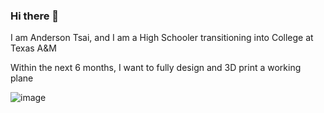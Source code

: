 ### Hi there 👋
I am Anderson Tsai, and I am a High Schooler transitioning into College at Texas A&M

Within the next 6 months, I want to fully design and 3D print a working plane

![image](https://github.com/user-attachments/assets/22eaf2bb-d160-4ca2-8a3b-7b3e0acce4ee)



<!--
**Anderson-Tsai-1/Anderson-Tsai-1** is a ✨ _special_ ✨ repository because its `README.md` (this file) appears on your GitHub profile.

Here are some ideas to get you started:

- 🔭 I’m currently working on ...
- 🌱 I’m currently learning ...
- 👯 I’m looking to collaborate on ...
- 🤔 I’m looking for help with ...
- 💬 Ask me about ...
- 📫 How to reach me: ...
- 😄 Pronouns: ...
- ⚡ Fun fact: ...
-->

